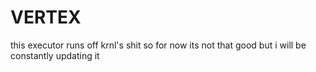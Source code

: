 # VERTEX
this executor runs off krnl's shit so for now its not that good but i will be constantly updating it
